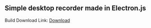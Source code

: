 ## Simple desktop recorder made in Electron.js

Build Download Link: [Download](https://www.mediafire.com/folder/vgb68texmkimt/out)
